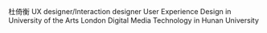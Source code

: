 杜倚衡
UX designer/Interaction designer
User Experience Design in University of the Arts London
Digital Media Technology in Hunan University
